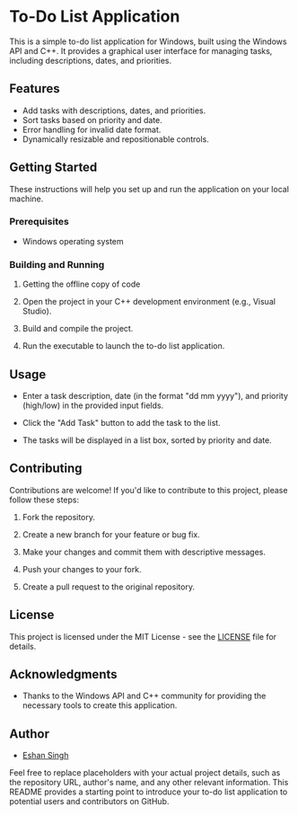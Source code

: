 # To-Do List Application

This is a simple to-do list application for Windows, built using the Windows API and C++. It provides a graphical user interface for managing tasks, including descriptions, dates, and priorities.

## Features

- Add tasks with descriptions, dates, and priorities.
- Sort tasks based on priority and date.
- Error handling for invalid date format.
- Dynamically resizable and repositionable controls.

## Getting Started

These instructions will help you set up and run the application on your local machine.

### Prerequisites

- Windows operating system

### Building and Running

1. Getting the offline copy of code


2. Open the project in your C++ development environment (e.g., Visual Studio).

3. Build and compile the project.

4. Run the executable to launch the to-do list application.

## Usage

- Enter a task description, date (in the format "dd mm yyyy"), and priority (high/low) in the provided input fields.

- Click the "Add Task" button to add the task to the list.

- The tasks will be displayed in a list box, sorted by priority and date.

## Contributing

Contributions are welcome! If you'd like to contribute to this project, please follow these steps:

1. Fork the repository.

2. Create a new branch for your feature or bug fix.

3. Make your changes and commit them with descriptive messages.

4. Push your changes to your fork.

5. Create a pull request to the original repository.

## License

This project is licensed under the MIT License - see the [LICENSE](LICENSE) file for details.

## Acknowledgments

- Thanks to the Windows API and C++ community for providing the necessary tools to create this application.

## Author

- [Eshan Singh]([https://github.com/yourusername](https://github.com/eshan-singh78))

Feel free to replace placeholders with your actual project details, such as the repository URL, author's name, and any other relevant information. This README provides a starting point to introduce your to-do list application to potential users and contributors on GitHub.

